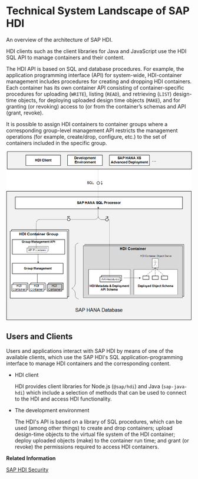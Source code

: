<!-- loiod3751b1d135b454e8f0606b9f1e22b70 -->

# Technical System Landscape of SAP HDI

An overview of the architecture of SAP HDI.

HDI clients such as the client libraries for Java and JavaScript use the HDI SQL API to manage containers and their content.

The HDI API is based on SQL and database procedures. For example, the application programming interface \(API\) for system-wide, HDI-container management includes procedures for creating and dropping HDI containers. Each container has its own container API consisting of container-specific procedures for uploading \(`WRITE`\), listing \(`READ`\), and retrieving \(`LIST`\) design-time objects, for deploying uploaded design time objects \(`MAKE`\), and for granting \(or revoking\) access to \(or from the container’s schemas and API \(grant, revoke\).

It is possible to assign HDI containers to container groups where a corresponding group-level management API restricts the management operations \(for example, create/drop, configure, etc.\) to the set of containers included in the specific group.

 ![](images/SAP_HDI_Architecture_9dee975.png) 



<a name="loiod3751b1d135b454e8f0606b9f1e22b70__section_t4q_2vt_ngb"/>

## Users and Clients

Users and applications interact with SAP HDI by means of one of the available clients, which use the SAP HDI's SQL application-programming interface to manage HDI containers and the corresponding content.

-   HDI client

    HDI provides client libraries for Node.js \(`@sap/hdi`\) and Java \(`sap-java-hdi`\) which include a selection of methods that can be used to connect to the HDI and access HDI functionality.

-   The development environment

    The HDI's API is based on a library of SQL procedures, which can be used \(among other things\) to create and drop containers; upload design-time objects to the virtual file system of the HDI container; deploy uploaded objects \(make\) to the container run time; and grant \(or revoke\) the permissions required to access HDI containers.


**Related Information**  


[SAP HDI Security](sap-hdi-security-d9e5051.md "An overview of the tools used to configure and ensure security in the SAP HANA Deployment Infrastructure (HDI).")

